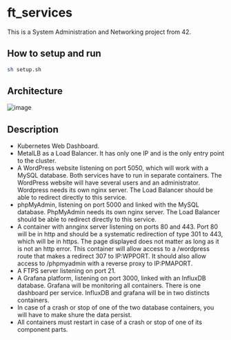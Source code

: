 # ft_services
This is a System Administration and Networking project from 42.

## How to setup and run

```sh
sh setup.sh
```

## Architecture

![image](https://user-images.githubusercontent.com/5409746/135629963-9036c1fc-f38f-4119-9c19-f8a31c0032eb.png)

## Description

- Kubernetes Web Dashboard.
- MetalLB as a Load Balancer. It has only one IP and is the only entry point to the cluster.
- A WordPress website listening on port 5050, which will work with a MySQL database.
Both services have to run in separate containers. The WordPress website will have several users and an administrator. Wordpress needs its own nginx server. The Load Balancer should be able to redirect directly to this service.
- phpMyAdmin, listening on port 5000 and linked with the MySQL database. PhpMyAdmin needs its own nginx server. The Load Balancer should be able to redirect directly to this service.
- A container with annginx server listening on ports 80 and 443. Port 80 will be in http and should be a systematic redirection of type 301 to 443, which will be in https. The page displayed does not matter as long as it is not an http error. This container will allow access to a /wordpress route that makes a redirect 307 to IP:WPPORT. It should also allow access to /phpmyadmin with a reverse proxy to IP:PMAPORT.
- A FTPS server listening on port 21.
- A Grafana platform, listening on port 3000, linked with an InfluxDB database. Grafana will be monitoring all containers. There is one dashboard per service. InfluxDB and grafana will be in two distincts containers.
- In case of a crash or stop of one of the two database containers, you will have to make shure the data persist.
- All containers must restart in case of a crash or stop of one of its component parts.
